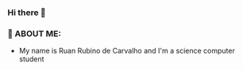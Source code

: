 ### Hi there 👋
### 💭 ABOUT ME:
- My name is Ruan Rubino de Carvalho and I'm a science computer student

